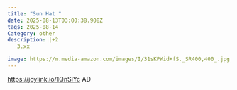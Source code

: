 ```yaml
---
title: "Sun Hat "
date: 2025-08-13T03:00:38.908Z
tags: 2025-08-14
Category: other
description: |+2
   3.xx

image: https://m.media-amazon.com/images/I/31sKPWid+fS._SR400,400_.jpg
---
```

https://joylink.io/1QnSlYc     AD